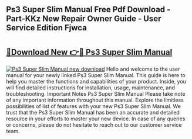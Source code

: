 ## Ps3 Super Slim Manual Free Pdf Download - Part-KKz New Repair Owner Guide - User Service Edition Fjwca

# <h2><a href="http://cf13790.oget.top/?id=Ps3+Super+Slim+Manual">🔗Download New 👉🔴 Ps3 Super Slim Manual</a></h2>

[![Ps3 Super Slim Manual new download](https://i.imgur.com/5g1atiW.png)](http://cf13790.oget.top/?id=Ps3+Super+Slim+Manual)
Hello and welcome to the user manual for your newly linked Ps3 Super Slim Manual. This guide is here to help you master the functions and capabilities of your product. Inside, you will find detailed instructions for installation, usage, maintenance, and troubleshooting. Important Notes Ps3 Super Slim Manual Please take note of any important information throughout this manual. Explore the limitless possibilities of list of features with your new Ps3 Super Slim Manual. We trust that the Ps3 Super Slim Manual has been an accurate and detailed resource in your efforts to master your new device. In case of any queries or concerns, please do not hesitate to reach out to our customer service team.
